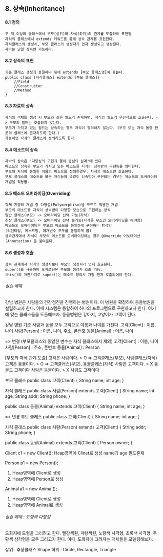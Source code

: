 ## 8. 상속(Inheritance)

#### 8.1 정의
	두 개 이상의 클래스에서 부모(상위)와 자식(하위)의 관계를 도출하여 표현됨
	자식의 클래스에서 extends 키워드를 통해 상속 관계를 표현한다.
	자식클래스의 생성시, 부모 클래스의 생성자가 먼저 생성되고 생성된다.
	자바는 단일 상속만 가능하다.
	
#### 8.2 상속의 표현
	기존 클래스 생성과 동일하나 뒤에 extends [부모 클래스명]이 붙는다.
	public class [자식클래스] extends [부모 클래스]{ 
		//Field
		//Constructor
		//Method
	}
	
#### 8.3 자료의 상속
	자식의 객체를 생성 시 부모와 같은 필드가 존재하면, 자식의 필드가 우선적으로 호출된다. -> 부모의 필드는 호출되지 않는다.
	부모가 가지고 있는 필드는 상속하는 경우 자식이 정의하지 않는다. (부모 또는 자식 둘중 한곳의 클래스에 존재하도록 한다.)
	가능하면 자식의 클래스에 정의하도록 한다.

#### 8.4 메소드의 상속
	자바의 상속은 "다양성의 구현과 행위 중심의 설계"에 있다
	메소드의 상속은 부모가 가지고 있는 메소드를 자식이 상속받아 구현됨을 의미한다.
	부모와 자식이 동일한 이름의 메소드를 정의한경우, 자식의 메소드만 호출된다.
	부모 클래스의 메소드를 모든 자식들이 똑같이 상속받아 구현되는 경우는 메소드의 오버라이딩 개념을 적용함.

#### 8.5 메소드 오버라이딩(Overriding)
	객체 지향의 개념 중 다형성(Polymerphism)을 코드로 적용한 개념
	부모의 메소드를 자식이 상속받아 다양한 모습으로 구현하는 방식
	일반 클래스(부모) -> 오버라이딩 선택 가능(자식)
	추상 클래스(부모) -> 오버라이딩 선택 불가능(자식은 무조건 오버라이딩을 해야함)
	메소드의 오버라이딩은 부모의 메소드를 동일하게 구현하는 방식임
	(리턴타입, 메소드명, 매개변수 모두를 동일하게 함)
	상속관계에서 자식이 부모의 메소드를 오버라이딩하는 경우 @Override 어노테이션(Annotation) 을 붙여준다.

#### 8.6 생성자 호출
	상속 관계에서 자식의 생성자보다 부모의 생성자가 먼저 호출된다.
	super()를 사용하여 오버로딩된 부모의 생성자 호출 가능.
	this()와 마찬가지로 super()는 메소드 정의시 가장 먼저 호출되어야 한다.
	
###### 실습 예제
강남 병원은 사람들의 건강검진을 진행하는 병원이다. 이 병원을 확장하여 동물병원을 설립하고자 한다.
이때 시스템은 통합하여 하나의 프로그램으로 구현하고자 한다.
여기에 맞는 클래스들을 도출해보자. 동물병원은 강아지, 고양이가 고객이 된다.

강남 병원 기준 사람과 동물 모두 고객으로 이름과 나이를 가진다.
고객[Client] : 이름, 나이
사람[Person] : 이름, 나이, 주소, 폰번호
동물[Animal] : 이름, 나이

=> 변경 (부모클래스와 동일한 변수는 자식 클래스에서 제외)
고객[Client] : 이름, 나이
사람[Person] : 주소, 폰번호
동물[Animal] : Person

[부모와 자식 관계 도출]
고객은 사람이다. > O => 고객클래스(부모), 사람클래스(자식)
고객은 동물이다. > O => 고객클래스(부모), 동물클래스(자식)
사람은 고객이다. > X 동물도 고객이다
사람은 동물이다. > X 사람도 고객이다

부모 클래스
public class 고객(Client) {
	String name;
	int age;
}

자식 클래스
public class 사람(Person) extends 고객(Client) {
	String name;
	int age;
	String addr;
	String phone;
}

public class 동물(Animal) extends 고객(Client) {
	String name;
	int age;
}

=> 변경
부모 클래스
public class 고객(Client) {
	String name;
	int age;
}

자식 클래스
public class 사람(Person) extends 고객(Client) {
	String addr;
	String phone;
}

public class 동물(Animal) extends 고객(Client) {
	Person owner;
}


Client c1 = new Client();
Heap영역에 Clinet로 생성
name과 age 필드존재

Person p1 = new Person();
1. Heap영역에 Client로 생성
2. Heap영역에 Person로 생성

Animal a1 = new Animal();
1. Heap영역에 Client로 생성
2. Heap영역에 Animal로 생성

###### 실습 예제 : 도형의 다형성
도화지에 도형을 그리려고 한다.
빨강색원, 파랑색원, 노랑색 사각형, 초록색 사각형, 주황색 삼각형을 모두 그리고자 한다.
이때, 도화지에 그려지는 객체들을 모델링해보자.

상위 : 추상클래스 Shape
하위 : Circle, Rectangle, Triangle
